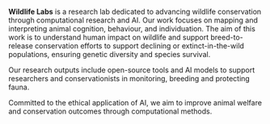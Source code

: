 **Wildlife Labs** is a research lab dedicated to advancing wildlife conservation through computational research and AI. Our work focuses on mapping and interpreting animal cognition, behaviour, and individuation. 
The aim of this work is to understand human impact on wildlife and support breed-to-release conservation efforts to support declining or extinct-in-the-wild populations, ensuring genetic diversity and species survival.

Our research outputs include open-source tools and AI models to support researchers and conservationists in monitoring, breeding and protecting fauna. 

Committed to the ethical application of AI, we aim to improve animal welfare and conservation outcomes through computational methods.
